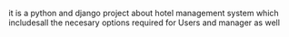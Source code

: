 it is a python and django project about hotel management system which includesall the necesary options required for Users and manager as well
